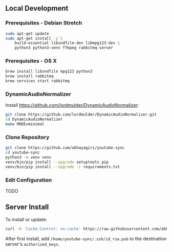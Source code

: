 ## Local Development

### Prerequisites - Debian Stretch

```sh
sudo apt-get update
sudo apt-get install -y \
    build-essential libsndfile-dev libmpg123-dev \
    python3 python3-venv ffmpeg rabbitmq-server
```

### Prerequisites - OS X

```sh
brew install libsndfile mpg123 python3
brew install rabbitmq
brew services start rabbitmq
```

### DynamicAudioNormalizer

Install https://github.com/lordmulder/DynamicAudioNormalizer:

```sh
git clone https://github.com/lordmulder/DynamicAudioNormalizer.git
cd DynamicAudioNormalizer
make MODE=minimal
```

### Clone Repository

```sh
git clone https://github.com/abhayagiri/youtube-sync
cd youtube-sync
python3 -m venv venv
venv/bin/pip install --upgrade setuptools pip
venv/bin/pip install --upgrade -r requirements.txt
```

### Edit Configuration

TODO

## Server Install

To install or update:

```sh
curl -H 'Cache-Control: no-cache' https://raw.githubusercontent.com/abhayagiri/youtube-sync/master/server/install | sudo bash
```

After first install, add `/home/youtube-sync/.ssh/id_rsa.pub` to the destination server's `authorized_keys`.
